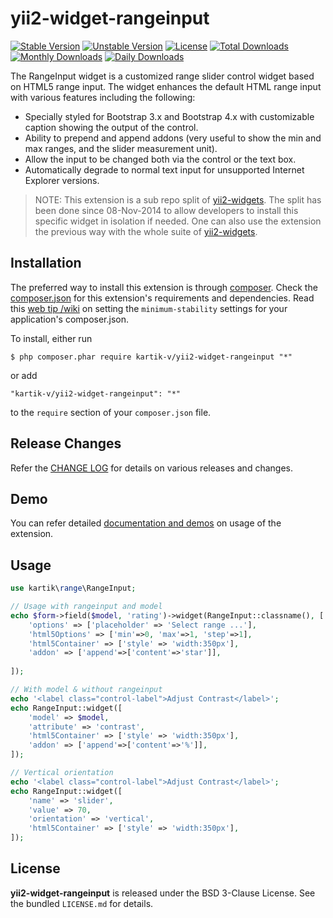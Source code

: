 yii2-widget-rangeinput
======================

[![Stable Version](https://poser.pugx.org/kartik-v/yii2-widget-rangeinput/v/stable)](https://packagist.org/packages/kartik-v/yii2-widget-rangeinput)
[![Unstable Version](https://poser.pugx.org/kartik-v/yii2-widget-rangeinput/v/unstable)](https://packagist.org/packages/kartik-v/yii2-widget-rangeinput)
[![License](https://poser.pugx.org/kartik-v/yii2-widget-rangeinput/license)](https://packagist.org/packages/kartik-v/yii2-widget-rangeinput)
[![Total Downloads](https://poser.pugx.org/kartik-v/yii2-widget-rangeinput/downloads)](https://packagist.org/packages/kartik-v/yii2-widget-rangeinput)
[![Monthly Downloads](https://poser.pugx.org/kartik-v/yii2-widget-rangeinput/d/monthly)](https://packagist.org/packages/kartik-v/yii2-widget-rangeinput)
[![Daily Downloads](https://poser.pugx.org/kartik-v/yii2-widget-rangeinput/d/daily)](https://packagist.org/packages/kartik-v/yii2-widget-rangeinput)

The RangeInput widget is a customized range slider control widget based on HTML5 range input. The widget enhances the default HTML range input with various features including the following:

* Specially styled for Bootstrap 3.x and Bootstrap 4.x with customizable caption showing the output of the control.
* Ability to prepend and append addons (very useful to show the min and max ranges, and the slider measurement unit).
* Allow the input to be changed both via the control or the text box.
* Automatically degrade to normal text input for unsupported Internet Explorer versions.

> NOTE: This extension is a sub repo split of [yii2-widgets](https://github.com/kartik-v/yii2-widgets). The split has been done since 08-Nov-2014 to allow developers to install this specific widget in isolation if needed. One can also use the extension the previous way with the whole suite of [yii2-widgets](http://demos.krajee.com/widgets).

## Installation

The preferred way to install this extension is through [composer](http://getcomposer.org/download/). Check the [composer.json](https://github.com/kartik-v/yii2-widget-rangeinput/blob/master/composer.json) for this extension's requirements and dependencies. Read this [web tip /wiki](http://webtips.krajee.com/setting-composer-minimum-stability-application/) on setting the `minimum-stability` settings for your application's composer.json.

To install, either run

```
$ php composer.phar require kartik-v/yii2-widget-rangeinput "*"
```

or add

```
"kartik-v/yii2-widget-rangeinput": "*"
```

to the ```require``` section of your `composer.json` file.

## Release Changes

Refer the [CHANGE LOG](https://github.com/kartik-v/yii2-widget-rangeinput/blob/master/CHANGE.md) for details on various releases and changes.

## Demo

You can refer detailed [documentation and demos](http://demos.krajee.com/widget-details/rangeinput) on usage of the extension.

## Usage

```php
use kartik\range\RangeInput;

// Usage with rangeinput and model
echo $form->field($model, 'rating')->widget(RangeInput::classname(), [
    'options' => ['placeholder' => 'Select range ...'],
    'html5Options' => ['min'=>0, 'max'=>1, 'step'=>1],
    'html5Container' => ['style' => 'width:350px'],
    'addon' => ['append'=>['content'=>'star']],
    
]);

// With model & without rangeinput
echo '<label class="control-label">Adjust Contrast</label>';
echo RangeInput::widget([
    'model' => $model,
    'attribute' => 'contrast',
    'html5Container' => ['style' => 'width:350px'],
    'addon' => ['append'=>['content'=>'%']],
]);

// Vertical orientation
echo '<label class="control-label">Adjust Contrast</label>';
echo RangeInput::widget([
    'name' => 'slider',
    'value' => 70,
    'orientation' => 'vertical',
    'html5Container' => ['style' => 'width:350px'],
]);
```

## License

**yii2-widget-rangeinput** is released under the BSD 3-Clause License. See the bundled `LICENSE.md` for details.

